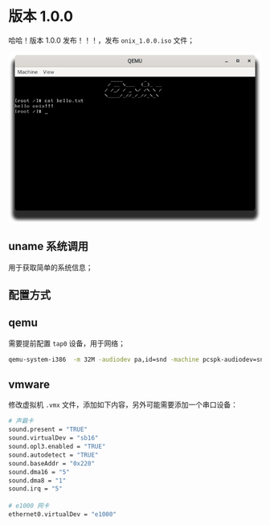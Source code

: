 # 版本 1.0.0

哈哈！版本 1.0.0 发布！！！，发布 `onix_1.0.0.iso` 文件；

![](../others/images/snapshot.png)

## uname 系统调用

用于获取简单的系统信息；

## 配置方式

## qemu

需要提前配置 `tap0` 设备，用于网络；

```sh
qemu-system-i386  -m 32M -audiodev pa,id=snd -machine pcspk-audiodev=snd -device sb16,audiodev=snd -rtc base=localtime -chardev stdio,mux=on,id=com1 -serial chardev:com1 -netdev tap,id=eth0,ifname=tap0,script=no,downscript=no -device e1000,netdev=eth0 -drive file=onix_1.0.0.iso,media=cdrom,if=ide -boot d
```

## vmware

修改虚拟机 `.vmx` 文件，添加如下内容，另外可能需要添加一个串口设备：

```sh
# 声霸卡
sound.present = "TRUE"
sound.virtualDev = "sb16"
sound.opl3.enabled = "TRUE"
sound.autodetect = "TRUE"
sound.baseAddr = "0x220"
sound.dma16 = "5"
sound.dma8 = "1"
sound.irq = "5"

# e1000 网卡
ethernet0.virtualDev = "e1000"
```
